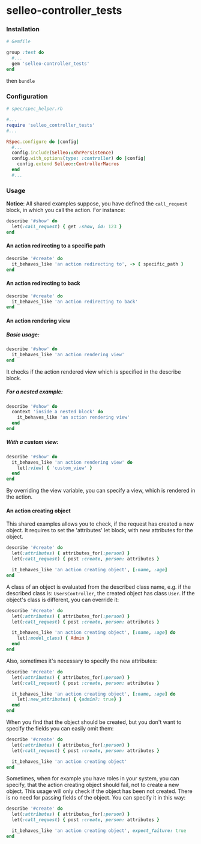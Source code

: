 # selleo-controller_tests

### Installation

```ruby
# Gemfile

group :test do
  #...
  gem 'selleo-controller_tests'
end
```

then `bundle`

### Configuration

```ruby
# spec/spec_helper.rb

#...
require 'selleo_controller_tests'
#...

RSpec.configure do |config|
  #...
  config.include(Selleo::XhrPersistence)
  config.with_options(type: :controller) do |config|
    config.extend Selleo::ControllerMacros
  end
  #...
```

### Usage

**Notice**: All shared examples suppose, you have defined the `call_request` block, in which you call the action.
For instance:

```ruby
describe '#show' do
  let(:call_request) { get :show, id: 123 }
end
```

#### An action redirecting to a specific path

```ruby
describe '#create' do
  it_behaves_like 'an action redirecting to', -> { specific_path }
end
```

#### An action redirecting to back

```ruby
describe '#create' do
  it_behaves_like 'an action redirecting to back'
end
```

#### An action rendering view

##### Basic usage:

```ruby
describe '#show' do
  it_behaves_like 'an action rendering view'
end
```

It checks if the action rendered view which is specified in the describe block.

##### For a nested example:

```ruby
describe '#show' do
  context 'inside a nested block' do
    it_behaves_like 'an action rendering view'
  end
end
```

##### With a custom view:

```ruby
describe '#show' do
  it_behaves_like 'an action rendering view' do
    let(:view) { 'custom_view' }
  end
end
```

By overriding the view variable, you can specify a view, which is rendered in the action.

#### An action creating object

This shared examples allows you to check, if the request has created a new object.
It requires to set the 'attributes' let block, with new attributes for the object.

```ruby
describe '#create' do
  let(:attributes) { attributes_for(:person) }
  let(:call_request) { post :create, person: attributes }

  it_behaves_like 'an action creating object', [:name, :age]
end
```

A class of an object is evaluated from the described class name, e.g.
if the described class is: `UsersController`, the created object has class `User`.
If the object's class is different, you can override it:

```ruby
describe '#create' do
  let(:attributes) { attributes_for(:person) }
  let(:call_request) { post :create, person: attributes }

  it_behaves_like 'an action creating object', [:name, :age] do
    let(:model_class) { Admin }
  end
end
```

Also, sometimes it's necessary to specify the new attributes:

```ruby
describe '#create' do
  let(:attributes) { attributes_for(:person) }
  let(:call_request) { post :create, person: attributes }

  it_behaves_like 'an action creating object', [:name, :age] do
    let(:new_attributes) { {admin?: true} }
  end
end
```

When you find that the object should be created, but you don't want to specify the fields you can easily omit them:

```ruby
describe '#create' do
  let(:attributes) { attributes_for(:person) }
  let(:call_request) { post :create, person: attributes }

  it_behaves_like 'an action creating object'
end
```

Sometimes, when for example you have roles in your system, you can specify, that the action creating object should fail,
not to create a new object. This usage will only check if the object has been not created. There is no need for passing fields of the object.
You can specify it in this way:

```ruby
describe '#create' do
  let(:attributes) { attributes_for(:person) }
  let(:call_request) { post :create, person: attributes }

  it_behaves_like 'an action creating object', expect_failure: true
end
```
